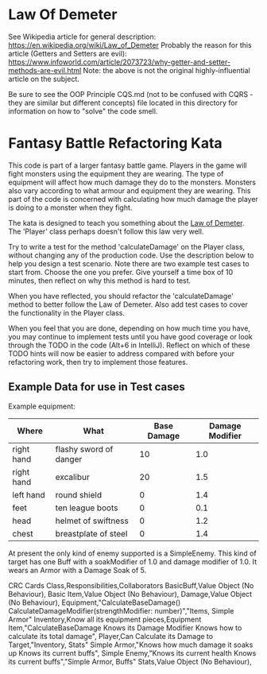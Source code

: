 ﻿Law Of Demeter
===============================
See Wikipedia article for general description: https://en.wikipedia.org/wiki/Law_of_Demeter
Probably the reason for this article (Getters and Setters are evil): https://www.infoworld.com/article/2073723/why-getter-and-setter-methods-are-evil.html
Note: the above is not the original highly-influential article on the subject.

Be sure to see the OOP Principle CQS.md (not to be confused with CQRS - they are similar but different concepts) file 
located in this directory for information on how to "solve" the code smell.

Fantasy Battle Refactoring Kata
===============================

This code is part of a larger fantasy battle game. Players in the game will fight monsters using the equipment they are wearing. 
The type of equipment will affect how much damage they do to the monsters. Monsters also vary according to what armour and equipment they are wearing. 
This part of the code is concerned with calculating how much damage the player is doing to a monster when they fight.

The kata is designed to teach you something about the [Law of Demeter](https://en.wikipedia.org/wiki/Law_of_Demeter). 
The 'Player' class perhaps doesn't follow this law very well.

Try to write a test for the method 'calculateDamage' on the Player class, without changing any of the production code. 
Use the description below to help you design a test scenario. Note there are two example test cases to start from. Choose the one you prefer. 
Give yourself a time box of 10 minutes, then reflect on why this method is hard to test.

When you have reflected, you should refactor the 'calculateDamage' method to better follow the Law of Demeter. 
Also add test cases to cover the functionality in the Player class.

When you feel that you are done, depending on how much time you have, you may continue to implement tests until you have good coverage or look through the TODO in the code (Alt+6 in IntelliJ). Reflect on which of these TODO hints will now be easier to address compared with before your refactoring work, then try to implement those features.

Example Data for use in Test cases
----------------------------------

Example equipment:

| Where     | What            | Base Damage | Damage Modifier |
|-----------|-----------------|-------------|-----------------|
| right hand|  flashy sword of danger | 10  | 1.0             |
| right hand|  excalibur              | 20  | 1.5             |
| left hand |  round shield           |  0  | 1.4             |
| feet      |  ten league boots       |  0  | 0.1             |
| head      |  helmet of swiftness    |  0  | 1.2             |
| chest     |  breastplate of steel   |  0  | 1.4             |

At present the only kind of enemy supported is a SimpleEnemy. This kind of target has one Buff with a soakModifier of 1.0 and damage modifier of 1.0. It wears an Armor with a Damage Soak of 5.

CRC Cards
Class,Responsibilities,Collaborators
BasicBuff,Value Object (No Behaviour),
Basic Item,Value Object (No Behaviour),
Damage,Value Object (No Behaviour),
Equipment,"CalculateBaseDamage()
CalculateDamageModifier(strengthModifier: number)","Items, Simple Armor"
Inventory,Know all its equipment pieces,Equipment
Item,"CalculateBaseDamage
Knows its Damage Modifier
Knows how to calculate its total damage",
Player,Can Calculate its Damage to Target,"Inventory, Stats"
Simple Armor,"Knows how much damage it soaks up
Knows its current buffs",
Simple Enemy,"Knows its current health
Knows its current buffs","Simple Armor, Buffs"
Stats,Value Object (No Behaviour),

